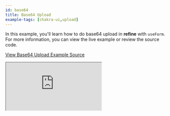```yaml
---
id: base64
title: Base64 Upload
example-tags: [chakra-ui,upload]
---
```


In this example, you'll learn how to do base64 upload in **refine** with `useForm`. For more information, you can view the live example or review the source code.

[View Base64 Upload Example Source](https://github.com/refinedev/refine/tree/master/examples/upload-chakra-ui-basic64)

<iframe loading="lazy" src="https://stackblitz.com/github/refinedev/refine/tree/master/examples/upload-chakra-ui-basic64?embed=1&view=preview&theme=dark&preset=node&ctl=1"
    style={{width: "100%", height:"80vh", border: "0px", borderRadius: "8px", overflow:"hidden"}}
    title="chakra-ui-base64-upload"
></iframe>
